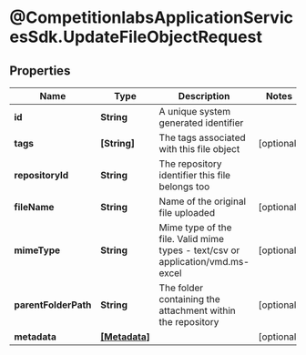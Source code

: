 # @CompetitionlabsApplicationServicesSdk.UpdateFileObjectRequest

## Properties

Name | Type | Description | Notes
------------ | ------------- | ------------- | -------------
**id** | **String** | A unique system generated identifier | 
**tags** | **[String]** | The tags associated with this file object | [optional] 
**repositoryId** | **String** | The repository identifier this file belongs too | 
**fileName** | **String** | Name of the original file uploaded | [optional] 
**mimeType** | **String** | Mime type of the file. Valid mime types - text/csv or application/vmd.ms-excel | [optional] 
**parentFolderPath** | **String** | The folder containing the attachment within the repository | [optional] 
**metadata** | [**[Metadata]**](Metadata.md) |  | [optional] 


